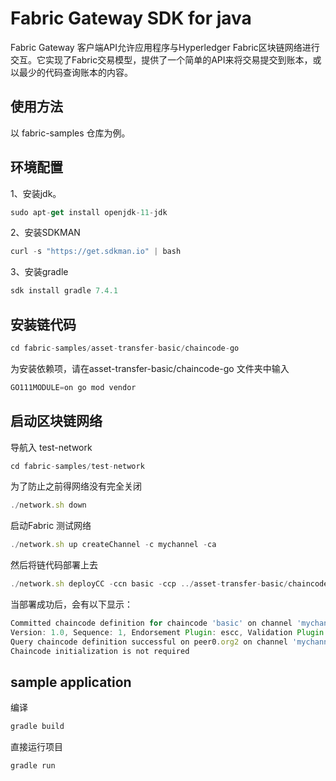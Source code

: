 # Fabric Gateway SDK for java

Fabric Gateway 客户端API允许应用程序与Hyperledger Fabric区块链网络进行交互。它实现了Fabric交易模型，提供了一个简单的API来将交易提交到账本，或以最少的代码查询账本的内容。

## 使用方法

以 fabric-samples 仓库为例。

## 环境配置

1、安装jdk。

```jsx
sudo apt-get install openjdk-11-jdk
```

2、安装SDKMAN

```jsx
curl -s "https://get.sdkman.io" | bash
```

3、安装gradle

```jsx
sdk install gradle 7.4.1
```

## 安装链代码

```jsx
cd fabric-samples/asset-transfer-basic/chaincode-go
```

为安装依赖项，请在asset-transfer-basic/chaincode-go 文件夹中输入

```jsx
GO111MODULE=on go mod vendor
```

## 启动区块链网络

导航入 test-network 

```jsx
cd fabric-samples/test-network
```

为了防止之前得网络没有完全关闭

```jsx
./network.sh down
```

启动Fabric 测试网络

```jsx
./network.sh up createChannel -c mychannel -ca
```

然后将链代码部署上去

```jsx
./network.sh deployCC -ccn basic -ccp ../asset-transfer-basic/chaincode-go/ -ccl go
```

当部署成功后，会有以下显示：

```jsx
Committed chaincode definition for chaincode 'basic' on channel 'mychannel':
Version: 1.0, Sequence: 1, Endorsement Plugin: escc, Validation Plugin: vscc, Approvals: [Org1MSP: true, Org2MSP: true]
Query chaincode definition successful on peer0.org2 on channel 'mychannel'
Chaincode initialization is not required
```

## sample application

编译

```jsx
gradle build
```

直接运行项目

```jsx
gradle run
```